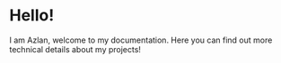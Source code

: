 # Hello!

I am Azlan, welcome to my documentation. Here you can find out more technical details about my projects!
